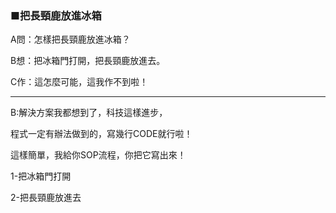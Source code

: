 ### ■把長頸鹿放進冰箱

A問：怎樣把長頸鹿放進冰箱？

B想：把冰箱門打開，把長頸鹿放進去。

C作：這怎麼可能，這我作不到啦！

---

B:解決方案我都想到了，科技這樣進步，

程式一定有辦法做到的，寫幾行CODE就行啦！

這樣簡單，我給你SOP流程，你把它寫出來！

1-把冰箱門打開

2-把長頸鹿放進去

